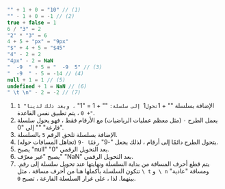 
```js no-beautify
"" + 1 + 0 = "10" // (1)
"" - 1 + 0 = -1 // (2)
true + false = 1
6 / "3" = 2
"2" * "3" = 6
4 + 5 + "px" = "9px"
"$" + 4 + 5 = "$45"
"4" - 2 = 2
"4px" - 2 = NaN
"  -9  " + 5 = "  -9  5" // (3)
"  -9  " - 5 = -14 // (4)
null + 1 = 1 // (5)
undefined + 1 = NaN // (6)
" \t \n" - 2 = -2 // (7)
```

1. الإضافة بسلسلة "" + 1` تحول `1` إلى سلسلة:` "" + 1 = "1" `، وبعد ذلك لدينا" 1 "+ 0` ، يتم تطبيق نفس القاعدة.
2. يعمل الطرح `-` (مثل معظم عمليات الرياضيات) مع الأرقام فقط ، فهو يحول سلسلة فارغة" "" إلى "0".
3. الإضافة بسلسلة تلحق الرقم `5` بالسلسلة.
4. يتحول الطرح دائمًا إلى أرقام ، لذلك يجعل "-9" `رقمًا -9` (تجاهل المسافات حوله).
5. يصبح "null" "0" بعد التحويل الرقمي.
6. يصبح "غير معرّف" "NaN" بعد التحويل الرقمي.
7. يتم قطع أحرف المسافة من بداية السلسلة ونهايتها عند تحويل سلسلة إلى رقم. تتكون السلسلة بأكملها هنا من أحرف مسافة ، مثل `\ t` و` \ n` ومسافة "عادية" بينهما. لذا ، على غرار السلسلة الفارغة ، تصبح `0`.